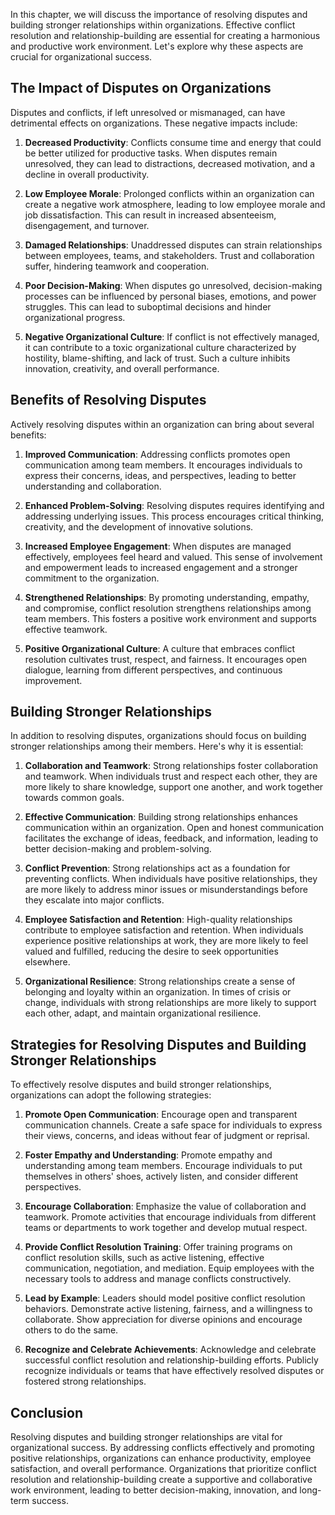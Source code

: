 
In this chapter, we will discuss the importance of resolving disputes and building stronger relationships within organizations. Effective conflict resolution and relationship-building are essential for creating a harmonious and productive work environment. Let's explore why these aspects are crucial for organizational success.

## The Impact of Disputes on Organizations

Disputes and conflicts, if left unresolved or mismanaged, can have detrimental effects on organizations. These negative impacts include:

1. **Decreased Productivity**: Conflicts consume time and energy that could be better utilized for productive tasks. When disputes remain unresolved, they can lead to distractions, decreased motivation, and a decline in overall productivity.
    
2. **Low Employee Morale**: Prolonged conflicts within an organization can create a negative work atmosphere, leading to low employee morale and job dissatisfaction. This can result in increased absenteeism, disengagement, and turnover.
    
3. **Damaged Relationships**: Unaddressed disputes can strain relationships between employees, teams, and stakeholders. Trust and collaboration suffer, hindering teamwork and cooperation.
    
4. **Poor Decision-Making**: When disputes go unresolved, decision-making processes can be influenced by personal biases, emotions, and power struggles. This can lead to suboptimal decisions and hinder organizational progress.
    
5. **Negative Organizational Culture**: If conflict is not effectively managed, it can contribute to a toxic organizational culture characterized by hostility, blame-shifting, and lack of trust. Such a culture inhibits innovation, creativity, and overall performance.
    

## Benefits of Resolving Disputes

Actively resolving disputes within an organization can bring about several benefits:

1. **Improved Communication**: Addressing conflicts promotes open communication among team members. It encourages individuals to express their concerns, ideas, and perspectives, leading to better understanding and collaboration.
    
2. **Enhanced Problem-Solving**: Resolving disputes requires identifying and addressing underlying issues. This process encourages critical thinking, creativity, and the development of innovative solutions.
    
3. **Increased Employee Engagement**: When disputes are managed effectively, employees feel heard and valued. This sense of involvement and empowerment leads to increased engagement and a stronger commitment to the organization.
    
4. **Strengthened Relationships**: By promoting understanding, empathy, and compromise, conflict resolution strengthens relationships among team members. This fosters a positive work environment and supports effective teamwork.
    
5. **Positive Organizational Culture**: A culture that embraces conflict resolution cultivates trust, respect, and fairness. It encourages open dialogue, learning from different perspectives, and continuous improvement.
    

## Building Stronger Relationships

In addition to resolving disputes, organizations should focus on building stronger relationships among their members. Here's why it is essential:

1. **Collaboration and Teamwork**: Strong relationships foster collaboration and teamwork. When individuals trust and respect each other, they are more likely to share knowledge, support one another, and work together towards common goals.
    
2. **Effective Communication**: Building strong relationships enhances communication within an organization. Open and honest communication facilitates the exchange of ideas, feedback, and information, leading to better decision-making and problem-solving.
    
3. **Conflict Prevention**: Strong relationships act as a foundation for preventing conflicts. When individuals have positive relationships, they are more likely to address minor issues or misunderstandings before they escalate into major conflicts.
    
4. **Employee Satisfaction and Retention**: High-quality relationships contribute to employee satisfaction and retention. When individuals experience positive relationships at work, they are more likely to feel valued and fulfilled, reducing the desire to seek opportunities elsewhere.
    
5. **Organizational Resilience**: Strong relationships create a sense of belonging and loyalty within an organization. In times of crisis or change, individuals with strong relationships are more likely to support each other, adapt, and maintain organizational resilience.
    

## Strategies for Resolving Disputes and Building Stronger Relationships

To effectively resolve disputes and build stronger relationships, organizations can adopt the following strategies:

1. **Promote Open Communication**: Encourage open and transparent communication channels. Create a safe space for individuals to express their views, concerns, and ideas without fear of judgment or reprisal.
    
2. **Foster Empathy and Understanding**: Promote empathy and understanding among team members. Encourage individuals to put themselves in others' shoes, actively listen, and consider different perspectives.
    
3. **Encourage Collaboration**: Emphasize the value of collaboration and teamwork. Promote activities that encourage individuals from different teams or departments to work together and develop mutual respect.
    
4. **Provide Conflict Resolution Training**: Offer training programs on conflict resolution skills, such as active listening, effective communication, negotiation, and mediation. Equip employees with the necessary tools to address and manage conflicts constructively.
    
5. **Lead by Example**: Leaders should model positive conflict resolution behaviors. Demonstrate active listening, fairness, and a willingness to collaborate. Show appreciation for diverse opinions and encourage others to do the same.
    
6. **Recognize and Celebrate Achievements**: Acknowledge and celebrate successful conflict resolution and relationship-building efforts. Publicly recognize individuals or teams that have effectively resolved disputes or fostered strong relationships.
    

## Conclusion

Resolving disputes and building stronger relationships are vital for organizational success. By addressing conflicts effectively and promoting positive relationships, organizations can enhance productivity, employee satisfaction, and overall performance. Organizations that prioritize conflict resolution and relationship-building create a supportive and collaborative work environment, leading to better decision-making, innovation, and long-term success.

